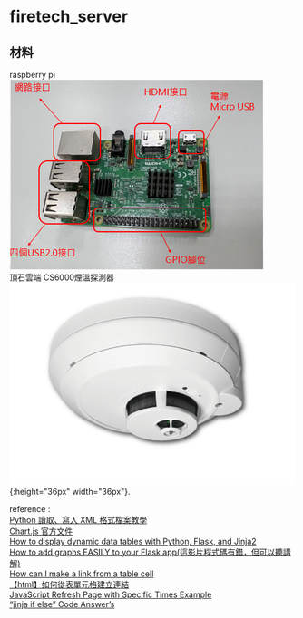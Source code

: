 # firetech_server

## 材料
raspberry pi  
![img](static/img/pi_intro.PNG)  
頂石雲端 CS6000煙溫探測器  
![img](static/img/cs6000.png){:height="36px" width="36px"}. 
 

reference :  
[Python 讀取、寫入 XML 格式檔案教學](https://officeguide.cc/python-read-write-xml-format-file-tutorial-examples/)  
[Chart.js 官方文件](https://www.chartjs.org/docs/latest/)  
[How to display dynamic data tables with Python, Flask, and Jinja2](https://www.youtube.com/watch?v=mCy52I4exTU)  
[How to add graphs EASILY to your Flask app(這影片程式碼有錯，但可以聽講解)](https://youtu.be/E2hytuQvLlE)  
[How can I make a link from a <td> table cell](https://stackoverflow.com/a/3337986)  
[【html】如何從<td>表單元格建立連結](https://www.796t.com/post/MXJoMGE=.html)  
[JavaScript Refresh Page with Specific Times Example](https://way2tutorial.com/javascript/example/refresh_page.php)  
[“jinja if else” Code Answer’s](https://www.codegrepper.com/code-examples/whatever/jinja+if+else)
